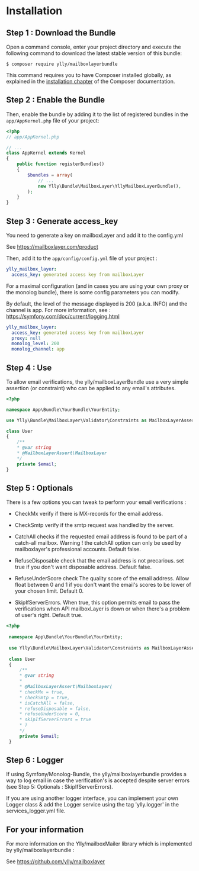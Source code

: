 Installation
============

Step 1 : Download the Bundle
---------------------------

Open a command console, enter your project directory and execute the
following command to download the latest stable version of this bundle:

```console
$ composer require ylly/mailboxlayerbundle
```

This command requires you to have Composer installed globally, as explained
in the [installation chapter](https://getcomposer.org/doc/00-intro.md)
of the Composer documentation.

Step 2 : Enable the Bundle
-------------------------

Then, enable the bundle by adding it to the list of registered bundles
in the `app/AppKernel.php` file of your project:

```php
<?php
// app/AppKernel.php

// ...
class AppKernel extends Kernel
{
    public function registerBundles()
    {
        $bundles = array(
            // ...
            new Ylly\Bundle\MailboxLayer\YllyMailboxLayerBundle(),
        );
    }
}
```

Step 3 : Generate access_key
-------------------------

You need to generate a key on mailboxLayer and add it to the config.yml

See https://mailboxlayer.com/product

Then, add it to the `app/config/config.yml` file of your project :

```yaml
ylly_mailbox_layer:
  access_key: generated access key from mailboxLayer 
```

For a maximal configuration (and in cases you are using your own proxy or the monolog bundle), there is some 
config parameters you can modify. 

By default, the level of the message displayed is 200 (a.k.a. INFO) and the channel is app. 
For more information, see : https://symfony.com/doc/current/logging.html

```yaml
ylly_mailbox_layer:
  access_key: generated access key from mailboxLayer 
  proxy: null
  monolog_level: 200
  monolog_channel: app
```

Step 4 : Use
-------------------------

To allow email verifications, the ylly/mailboxLayerBundle use a very simple assertion (or constraint) 
who can be applied to any email's attributes.

```php
<?php

namespace App\Bundle\YourBundle\YourEntity;

use Ylly\Bundle\MailboxLayer\Validator\Constraints as MailboxLayerAssert;

class User
{
    /**
    * @var string
    * @MailboxLayerAssert\MailboxLayer
    */
    private $email;
}
 ```

Step 5 : Optionals
-------------------------

There is a few options you can tweak to perform your email verifications :
 
- CheckMx verify if there is MX-records for the email address.
  
- CheckSmtp verify if the smtp request was handled by the server.

- CatchAll checks if the requested email address is found to be part of a catch-all mailbox.
Warning ! the catchAll option can only be used by mailboxlayer's professional accounts. Default false.
   
- RefuseDisposable check that the email address is not precarious. 
set true if you don't want disposable address. Default false.

- RefuseUnderScore check The quality score of the email address. 
Allow float between 0 and 1 if you don't want the email's scores to be lower of your chosen limit. Default 0.

- SkipIfServerErrors. When true, this option permits email to pass the verifications
when API mailboxLayer is down or when there's a problem of user's right. Default true.

```php
<?php
 
 namespace App\Bundle\YourBundle\YourEntity;
 
 use Ylly\Bundle\MailboxLayer\Validator\Constraints as MailboxLayerAssert;
 
 class User
 {
     /**
     * @var string
     * 
     * @MailboxLayerAssert\MailboxLayer(
     * checkMx = true, 
     * checkSmtp = true, 
     * isCatchAll = false,
     * refuseDisposable = false,
     * refuseUnderScore = 0,
     * skipIfServerErrors = true
     * )
     */
     private $email;
 }
```

Step 6 : Logger
-------------------------

If using Symfony/Monolog-Bundle, the ylly/mailboxlayerbundle provides a way to log email in case 
the verification's is accepted despite server errors (see Step 5: Optionals : SkipIfServerErrors).

If you are using another logger interface, you can implement your own Logger class & add the Logger service 
using the tag 'ylly.logger' in the services_logger.yml file.

For your information
-------------------------

For more information on the Ylly/mailboxMailer library which is implemented by ylly/mailboxlayerbundle :

See https://github.com/ylly/mailboxlayer